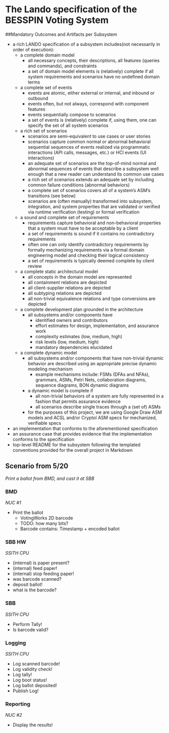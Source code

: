 # The Lando specification of the BESSPIN Voting System

##Mandatory Outcomes and Artifacts per Subsystem
* a rich LANDO specification of a subsystem includes(not necessarily in order of execution):
   * a complete domain model
      * all necessary concepts, their descriptions, all features (queries and commands), and constraints
      * a set of domain model elements is (relatively) complete if all system requirements and scenarios have no undefined domain terms
   * a complete set of events
      * events are atomic, either external or internal, and inbound or outbound
      * events often, but not always, correspond with component features
      * events sequentially compose to scenarios
      * a set of events is (relatively) complete if, using them, one can specify the set of all system scenarios
   * a rich set of scenarios
      * scenarios are semi-equivalent to use cases or user stories
      * scenarios capture common normal or abnormal behavioral sequential sequences of events realized via programmatic interactions (API calls, messages, etc.) or HCI events (UI interactions)
      * an adequate set of scenarios are the top-of-mind normal and abnormal sequences of events that describe a subsystem well enough that a new reader can understand its common use cases
      * a rich set of scenarios extends an adequate set by including common failure conditions (abnormal behaviors)
      * a complete set of scenarios covers all of a system’s ASM’s transitions (see below)
      * scenarios are (often manually) transformed into subsystem, integration, and system properties that are validated or verified via runtime verification (testing) or formal verification
   * a sound and complete set of requirements
      * requirements capture behavioral and non-behavioral properties that a system must have to be acceptable by a client
      * a set of requirements is sound if it contains no contradictory requirements
      * often one can only identify contradictory requirements by formally mechanizing requirements via a formal domain engineering model and checking their logical consistency
      * a set of requirements is typically deemed complete by client review
   * a complete static architectural model
      * all concepts in the domain model are represented
      * all containment relations are depicted
      * all client-supplier relations are depicted
      * all subtyping relations are depicted
      * all non-trivial equivalence relations and type conversions are depicted
   * a complete development plan grounded in the architecture
      * all subsystems and/or components have
         * identified owners and contributors
         * effort estimates for design, implementation, and assurance work
         * complexity estimates (low, medium, high)
         * risk levels (low, medium, high)
         * mandatory dependencies elucidated
   * a complete dynamic model
      * all subsystems and/or components that have non-trivial dynamic behavior are described using an appropriate precise dynamic modeling mechanism
         * example mechanisms include: FSMs (DFAs and NFAs), grammars, ASMs, Petri Nets, collaboration diagrams, sequence diagrams, BON dynamic diagrams
      * a dynamic model is complete if
         * all non-trivial behaviors of a system are fully represented in a fashion that permits assurance evidence
         * all scenarios describe single traces through a (set of) ASMs
      * for the purposes of this project, we are using Google Draw ASM models and ACSL and/or Cryptol ASM specs for mechanized, verifiable specs
* an implementation that conforms to the aforementioned specification
* an assurance case that provides evidence that the implementation conforms to the specification
* top-level README for the subsystem following the templated conventions provided for the overall project in Markdown

## Scenario from 5/20
*Print a ballot from BMD, and cast it at SBB*

### BMD
*NUC #1*
* Print the ballot 
  * VotingWorks 2D barcode
  * TODO: how many bits?
  * Barcode contains: Timestamp + encoded ballot

### SBB HW
*SSITH CPU*
* (internal) is paper present?
* (internal) feed paper!
* (internal) stop feeding paper!
* was barcode scanned?
* deposit ballot!
* what is the barcode?

### SBB
*SSITH CPU*
* Perform Tally!
* Is barcode valid?

### Logging
*SSITH CPU*
* Log scanned barcode!
* Log validity check!
* Log tally!
* Log boot status!
* Log ballot deposited!
* Publish Log!

### Reporting
*NUC #2*
* Display the results!